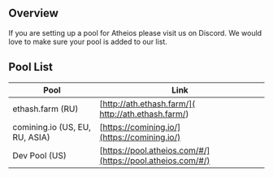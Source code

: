 ## Overview
If you are setting up a pool for Atheios please visit us on Discord. We would love to make sure your pool is added to our list.

## Pool List
| Pool | Link |
|------|------|
| ethash.farm (RU) | [http://ath.ethash.farm/]( http://ath.ethash.farm/)
| comining.io (US, EU, RU, ASIA) | [https://comining.io/](https://comining.io/)
| Dev Pool (US) | [https://pool.atheios.com/#/](https://pool.atheios.com/#/) |

